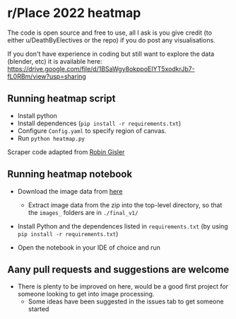 # r/Place 2022 heatmap

The code is open source and free to use, all I ask is you give credit (to either u/DeathByElectives or the repo) if you do post any visualisations. 

If you don't have experience in coding but still want to explore the data (blender, etc) it is available here: https://drive.google.com/file/d/1BSaWgy8okppoEIYT5xodkrJb7-fL0RBm/view?usp=sharing 

## Running heatmap script

- Install python
- Install dependences (`pip install -r requirements.txt`)
- Configure `Config.yaml` to specify region of canvas.
- Run `python heatmap.py`

Scraper code adapted from [Robin Gisler](https://github.com/gislerro/)

## Running heatmap notebook

- Download the image data from [here](https://place.thatguyalex.com/)
  - Extract image data from the zip into the top-level directory, so that the `images_` folders are in `./final_v1/`

- Install Python and the dependences listed in `requirements.txt` (by using `pip install -r requirements.txt`)

- Open the notebook in your IDE of choice and run

## Aany pull requests and suggestions are welcome

- There is plenty to be improved on here, would be a good first project for someone looking to get into image processing.
  - Some ideas have been suggested in the issues tab to get someone started 
